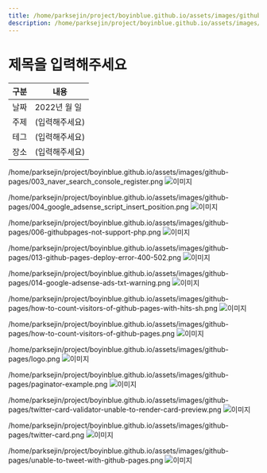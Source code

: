 ```yaml
---
title: /home/parksejin/project/boyinblue.github.io/assets/images/github-pages
description: /home/parksejin/project/boyinblue.github.io/assets/images/github-pages
---
```



제목을 입력해주세요
===


|구분|내용|
|---|---|
|날짜|2022년 월 일|
|주제|(입력해주세요)|
|테그|(입력해주세요)|
|장소|(입력해주세요)|


/home/parksejin/project/boyinblue.github.io/assets/images/github-pages/003_naver_search_console_register.png
![이미지](003_naver_search_console_register.png)


/home/parksejin/project/boyinblue.github.io/assets/images/github-pages/004_google_adsense_script_insert_position.png
![이미지](004_google_adsense_script_insert_position.png)


/home/parksejin/project/boyinblue.github.io/assets/images/github-pages/006-githubpages-not-support-php.png
![이미지](006-githubpages-not-support-php.png)


/home/parksejin/project/boyinblue.github.io/assets/images/github-pages/013-github-pages-deploy-error-400-502.png
![이미지](013-github-pages-deploy-error-400-502.png)


/home/parksejin/project/boyinblue.github.io/assets/images/github-pages/014-google-adsense-ads-txt-warning.png
![이미지](014-google-adsense-ads-txt-warning.png)


/home/parksejin/project/boyinblue.github.io/assets/images/github-pages/how-to-count-visitors-of-github-pages-with-hits-sh.png
![이미지](how-to-count-visitors-of-github-pages-with-hits-sh.png)


/home/parksejin/project/boyinblue.github.io/assets/images/github-pages/how-to-count-visitors-of-github-pages.png
![이미지](how-to-count-visitors-of-github-pages.png)


/home/parksejin/project/boyinblue.github.io/assets/images/github-pages/logo.png
![이미지](logo.png)


/home/parksejin/project/boyinblue.github.io/assets/images/github-pages/paginator-example.png
![이미지](paginator-example.png)


/home/parksejin/project/boyinblue.github.io/assets/images/github-pages/twitter-card-validator-unable-to-render-card-preview.png
![이미지](twitter-card-validator-unable-to-render-card-preview.png)


/home/parksejin/project/boyinblue.github.io/assets/images/github-pages/twitter-card.png
![이미지](twitter-card.png)


/home/parksejin/project/boyinblue.github.io/assets/images/github-pages/unable-to-tweet-with-github-pages.png
![이미지](unable-to-tweet-with-github-pages.png)


